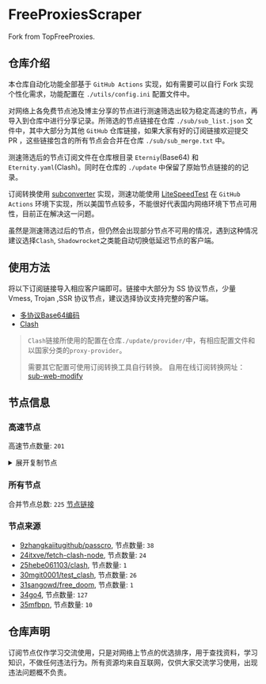 # FreeProxiesScraper

Fork from TopFreeProxies.

## 仓库介绍
本仓库自动化功能全部基于 `GitHub Actions` 实现，如有需要可以自行 Fork 实现个性化需求，功能配置在 `./utils/config.ini` 配置文件中。

对网络上各免费节点池及博主分享的节点进行测速筛选出较为稳定高速的节点，再导入到仓库中进行分享记录。所筛选的节点链接在仓库 `./sub/sub_list.json` 文件中，其中大部分为其他 `GitHub` 仓库链接，如果大家有好的订阅链接欢迎提交 PR ，这些链接包含的所有节点会合并在仓库 `./sub/sub_merge.txt` 中。

测速筛选后的节点订阅文件在仓库根目录 `Eterniy`(Base64) 和 `Eternity.yaml`(Clash)。同时在仓库的 `./update` 中保留了原始节点链接的的记录。

订阅转换使用 [subconverter](https://github.com/tindy2013/subconverter) 实现，测速功能使用 [LiteSpeedTest](https://github.com/xxf098/LiteSpeedTest) 在 `GitHub Actions` 环境下实现，所以美国节点较多，不能很好代表国内网络环境下节点可用性，目前正在解决这一问题。

虽然是测速筛选过后的节点，但仍然会出现部分节点不可用的情况，遇到这种情况建议选择`Clash`, `Shadowrocket`之类能自动切换低延迟节点的客户端。

## 使用方法
将以下订阅链接导入相应客户端即可。链接中大部分为 SS 协议节点，少量 Vmess, Trojan ,SSR 协议节点，建议选择协议支持完整的客户端。

- [多协议Base64编码](https://raw.githubusercontent.com/tony0392/mfbpn/master/Eternity)
- [Clash](https://raw.githubusercontent.com/tony0392/mfbpn/master/Eternity.yaml)

>`Clash`链接所使用的配置在仓库`./update/provider/`中，有相应配置文件和以国家分类的`proxy-provider`。
>
>需要其它配置可使用订阅转换工具自行转换。
>自用在线订阅转换网址：[sub-web-modify](https://sub.v1.mk/)

## 节点信息
### 高速节点
高速节点数量: `201`
<details>
  <summary>展开复制节点</summary>

    ss://Y2hhY2hhMjAtaWV0Zi1wb2x5MTMwNTpmNTEzNjc0Ni1kZTc5LTQ2ZDAtYjNiZS1kMTVkOTk5MmZhMDc@zx2.1010520.xyz:32481#CN_speednode_0001
    ss://Y2hhY2hhMjAtaWV0Zi1wb2x5MTMwNTpmNTEzNjc0Ni1kZTc5LTQ2ZDAtYjNiZS1kMTVkOTk5MmZhMDc@zx3.1010520.xyz:26415#CN_speednode_0002
    ss://Y2hhY2hhMjAtaWV0Zi1wb2x5MTMwNTpmNTEzNjc0Ni1kZTc5LTQ2ZDAtYjNiZS1kMTVkOTk5MmZhMDc@zx2.1010520.xyz:26415#CN_speednode_0003
    ss://Y2hhY2hhMjAtaWV0Zi1wb2x5MTMwNTpmNTEzNjc0Ni1kZTc5LTQ2ZDAtYjNiZS1kMTVkOTk5MmZhMDc@zx1.1010520.xyz:32481#CN_speednode_0004
    ss://YWVzLTI1Ni1jZmI6cXdlclJFV1FAQA@p228.panda004.net:21215#KR_speednode_0009
    ss://YWVzLTI1Ni1jZmI6cXdlclJFV1FAQA@p230.panda004.net:41748#KR_speednode_0010
    ss://YWVzLTI1Ni1jZmI6cXdlclJFV1FAQA@p227.panda004.net:33551#KR_speednode_0011
    ss://YWVzLTI1Ni1jZmI6cXdlclJFV1FAQA@221.150.109.21:41105#KR_speednode_0012
    ss://YWVzLTI1Ni1jZmI6cXdlclJFV1FAQA@125.141.26.12:33551#KR_speednode_0013
    ss://YWVzLTI1Ni1jZmI6cXdlclJFV1FAQA@210.217.18.69:59974#KR_speednode_0014
    ss://YWVzLTI1Ni1jZmI6cXdlclJFV1FAQA@p239.panda004.net:3231#KR_speednode_0015
    ss://YWVzLTI1Ni1jZmI6cXdlclJFV1FAQA@125.141.31.103:51219#KR_speednode_0016
    ss://YWVzLTI1Ni1jZmI6cXdlclJFV1FAQA@125.141.26.14:40244#KR_speednode_0017
    ss://YWVzLTI1Ni1jZmI6cXdlclJFV1FAQA@p229.panda004.net:40244#KR_speednode_0018
    ss://YWVzLTI1Ni1jZmI6cXdlclJFV1FAQA@125.141.31.72:57884#KR_speednode_0019
    ss://YWVzLTI1Ni1jZmI6cXdlclJFV1FAQA@210.217.18.70:3231#KR_speednode_0021
    ss://YWVzLTI1Ni1jZmI6cXdlclJFV1FAQA@203.234.238.140:19533#KR_speednode_0022
    ss://YWVzLTI1Ni1jZmI6cXdlclJFV1FAQA@p238.panda004.net:41105#KR_speednode_0023
    ss://YWVzLTI1Ni1jZmI6cXdlclJFV1FAQA@221.150.109.90:41748#KR_speednode_0024
    ss://YWVzLTI1Ni1jZmI6cXdlclJFV1FAQA@168.126.234.233:40915#KR_speednode_0025
    ss://YWVzLTI1Ni1jZmI6cXdlclJFV1FAQA@p241.panda004.net:59974#KR_speednode_0026
    ss://YWVzLTI1Ni1jZmI6cXdlclJFV1FAQA@p234.panda004.net:43249#KR_speednode_0027
    ss://YWVzLTI1Ni1jZmI6cXdlclJFV1FAQA@168.126.234.232:25415#KR_speednode_0028
    ss://YWVzLTI1Ni1jZmI6cXdlclJFV1FAQA@222.112.15.140:43249#KR_speednode_0029
    ss://YWVzLTI1Ni1jZmI6cXdlclJFV1FAQA@168.126.234.230:25730#KR_speednode_0030
    ss://YWVzLTI1Ni1jZmI6YW1hem9uc2tyMDU@52.79.248.193:443#KR_speednode_0031
    ss://Y2hhY2hhMjAtaWV0Zi1wb2x5MTMwNTozTjJKb1poRG9kTVg1d1BmcjB4YlQ1@45.8.98.163:52839#KZ_speednode_0032
    ss://YWVzLTI1Ni1jZmI6ZjYzZ2c4RXJ1RG5Vcm16NA@217.30.10.18:9010#PL_speednode_0036
    ss://YWVzLTI1Ni1jZmI6WFB0ekE5c0N1ZzNTUFI0Yw@217.30.10.18:9025#PL_speednode_0037
    ss://YWVzLTI1Ni1jZmI6QmVqclF2dHU5c3FVZU51Wg@217.30.10.18:9024#PL_speednode_0038
    ss://YWVzLTI1Ni1jZmI6R0E5S3plRWd2ZnhOcmdtTQ@217.30.10.18:9019#PL_speednode_0039
    ss://YWVzLTI1Ni1jZmI6ZjhucEtnTnpka3NzMnl0bg@217.30.10.18:9088#PL_speednode_0040
    ss://YWVzLTI1Ni1jZmI6VFBxWDhlZGdiQVVSY0FNYg@217.30.10.18:9079#PL_speednode_0041
    ss://YWVzLTI1Ni1jZmI6YzNOdEhKNXVqVjJ0R0Rmag@217.30.10.18:9084#PL_speednode_0042
    ss://YWVzLTI1Ni1jZmI6RVhOM1MzZVFwakU3RUp1OA@217.30.10.18:9027#PL_speednode_0043
    ss://YWVzLTI1Ni1jZmI6Y3A4cFJTVUF5TGhUZlZXSA@217.30.10.18:9064#PL_speednode_0044
    ss://YWVzLTI1Ni1jZmI6cXdlclJFV1FAQA@185.189.160.98:64759#TW_speednode_0046
    ss://Y2hhY2hhMjAtaWV0Zi1wb2x5MTMwNTpmOGY3YUN6Y1BLYnNGOHAz@64.74.163.130:990#_CA_%E5%8A%A0%E6%8B%BF%E5%A4%A7-%3E%F0%9F%87%BA%F0%9F%87%B8_US_%E7%BE%8E%E5%9B%BDss%2F%2FYWVzLTEyOC1nY206c2hhZG93c29ja3M%40212.102.53.193443%23GB_speednode_0007
    vmess://eyJ2IjoiMiIsInBzIjoiX0NOX+S4reWbvS0+8J+Ht/Cfh7pfUlVf5L+E572X5pavIiwiYWRkIjoiY20xLmF3c2xjbi5pbmZvIiwicG9ydCI6IjI1MjMwIiwidHlwZSI6Im5vbmUiLCJpZCI6IjI0M2VhYjUyLTlhYzEtNDA1Yy04ODdjLWViMTEyYzA5ODViOCIsImFpZCI6IjAiLCJuZXQiOiJ3cyIsInBhdGgiOiIvIiwiaG9zdCI6ImNtMS5hd3NsY24uaW5mbyIsInRscyI6IiJ9
    vmess://eyJ2IjoiMiIsInBzIjoiX0NOX+S4reWbvS0+8J+HuPCfh6xfU0df5paw5Yqg5Z2hIiwiYWRkIjoiMTgzLjIzNi41MS4yMyIsInBvcnQiOiI0MDQzNCIsInR5cGUiOiJub25lIiwiaWQiOiI0MTgwNDhhZi1hMjkzLTRiOTktOWIwYy05OGNhMzU4MGRkMjQiLCJhaWQiOiI2NCIsIm5ldCI6InRjcCIsInBhdGgiOiIvIiwiaG9zdCI6ImNtMS5hd3NsY24uaW5mbyIsInRscyI6IiJ9
    ss://cmM0LW1kNToxNGZGUHJiZXpFM0hEWnpzTU9yNg@193.108.119.230:8080#_DE_%E5%BE%B7%E5%9B%BD
    ss://Y2hhY2hhMjAtaWV0Zi1wb2x5MTMwNTo0YTJyZml4b3BoZGpmZmE4S1ZBNEFh@45.87.175.157:8080#_DE_%E5%BE%B7%E5%9B%BD-%3E%F0%9F%87%A8%F0%9F%87%B3_CN_%E4%B8%AD%E5%9B%BD
    trojan://telegram-id-privatevpns@35.181.123.5:22222?allowInsecure=1&sni=trojan.burgerip.co.uk#_FR_%E6%B3%95%E5%9B%BD-%3E%F0%9F%87%A9%F0%9F%87%AA_DE_%E5%BE%B7%E5%9B%BD
    ss://Y2hhY2hhMjAtaWV0Zi1wb2x5MTMwNTpTSzhERzRJSkZuRHd1aHkzNWhPV1Vq@51.13.35.115:20760#_GB_%E8%8B%B1%E5%9B%BD
    trojan://telegram-id-privatevpns@34.240.167.158:22222?allowInsecure=1&sni=trojan.burgerip.co.uk#_IE_%E7%88%B1%E5%B0%94%E5%85%B0
    ss://YWVzLTI1Ni1jZmI6ck5CZk51dUFORkNBazdLQg@217.30.10.18:9056#_RU_%E4%BF%84%E7%BD%97%E6%96%AF
    ss://YWVzLTI1Ni1jZmI6ZjhucEtnTnpka3NzMnl0bg@217.30.10.18:9088#_RU_%E4%BF%84%E7%BD%97%E6%96%AF_1
    ss://YWVzLTI1Ni1jZmI6VTZxbllSaGZ5RG1uOHNnbg@217.30.10.18:9041#_RU_%E4%BF%84%E7%BD%97%E6%96%AF_2
    ss://YWVzLTI1Ni1jZmI6R0E5S3plRWd2ZnhOcmdtTQ@217.30.10.18:9019#_RU_%E4%BF%84%E7%BD%97%E6%96%AF_3
    ss://YWVzLTI1Ni1jZmI6YW1hem9uc2tyMDU@52.221.190.255:443#_SG_%E6%96%B0%E5%8A%A0%E5%9D%A1-%3E%F0%9F%87%BA%F0%9F%87%B8_US_%E7%BE%8E%E5%9B%BD
    ss://YWVzLTI1Ni1jZmI6YW1hem9uc2tyMDU@52.221.190.255:443#_SG_%E6%96%B0%E5%8A%A0%E5%9D%A1-%3E%F0%9F%87%BA%F0%9F%87%B8_US_%E7%BE%8E%E5%9B%BD%202
    trojan://Julius@193.106.248.196:443?allowInsecure=1&sni=miami.juliusnet.com#_UA_%E4%B9%8C%E5%85%8B%E5%85%B0-%3E%F0%9F%87%BA%F0%9F%87%B8_US_%E7%BE%8E%E5%9B%BD
    vmess://eyJ2IjoiMiIsInBzIjoiX1VTX+e+juWbvS0+8J+HqPCfh7NfQ05f5Lit5Zu9XzEiLCJhZGQiOiIxNDIuMC4xMzQuMjQzIiwicG9ydCI6IjQ1MDE3IiwidHlwZSI6Im5vbmUiLCJpZCI6IjQxODA0OGFmLWEyOTMtNGI5OS05YjBjLTk4Y2EzNTgwZGQyNCIsImFpZCI6IjY0IiwibmV0IjoidGNwIiwicGF0aCI6Ii8iLCJob3N0IjoibWlhbWkuanVsaXVzbmV0LmNvbSIsInRscyI6IiJ9
    trojan://telegram-id-privatevpns@63.176.126.186:22222?allowInsecure=1&sni=trojan.burgerip.co.uk#_US_%E7%BE%8E%E5%9B%BD-%3E%F0%9F%87%A9%F0%9F%87%AA_DE_%E5%BE%B7%E5%9B%BD
    vmess://eyJ2IjoiMiIsInBzIjoiX1VTX+e+juWbvS0+8J+HqfCfh6pfREVf5b635Zu9XzEiLCJhZGQiOiIxNTYuMjI5LjE2Mi4yMDYiLCJwb3J0IjoiODAxMyIsInR5cGUiOiJub25lIiwiaWQiOiIxYTQ3NGIyOC0wODg1LTQ0YzktOGVlZS02MWU0ZTVjZWQ1ZGIiLCJhaWQiOiIwIiwibmV0Ijoid3MiLCJwYXRoIjoiL3dhZGExMjIyMiIsImhvc3QiOiIiLCJ0bHMiOiIifQ==
    trojan://Julius@104.219.41.229:443?allowInsecure=1&sni=miami.juliusnet.com#_US_%E7%BE%8E%E5%9B%BD-%3E%F0%9F%87%B7%F0%9F%87%BA_RU_%E4%BF%84%E7%BD%97%E6%96%AF
    ss://YWVzLTI1Ni1jZmI6YW1hem9uc2tyMDU@34.222.136.128:443#_US_%E7%BE%8E%E5%9B%BD_2
    ss://YWVzLTI1Ni1jZmI6YW1hem9uc2tyMDU@34.222.132.123:443#_US_%E7%BE%8E%E5%9B%BD_3
    ss://YWVzLTI1Ni1jZmI6YW1hem9uc2tyMDU@54.245.207.144:443#_US_%E7%BE%8E%E5%9B%BD_4
    ss://YWVzLTI1Ni1jZmI6YW1hem9uc2tyMDU@54.69.180.74:443#_US_%E7%BE%8E%E5%9B%BD_6
    ss://YWVzLTI1Ni1jZmI6cXdlclJFV1FAQA@185.189.160.98:64759#%E4%B8%AD%E5%9B%BD%20-%20%E5%8F%B0%E6%B9%BE%20-%20Data%20Center%20Network%20Limited%20-%202
    vmess://eyJ2IjoiMiIsInBzIjoi5Lit5Zu9IC0g5bm/5bee5biCIC0gQ2xvdWRSYWRpdW0gTC5MLkMgLSA1IiwiYWRkIjoiMTIwLjIzMi4xNTMuNjMiLCJwb3J0IjoiNDA1NjUiLCJ0eXBlIjoibm9uZSIsImlkIjoiNDE4MDQ4YWYtYTI5My00Yjk5LTliMGMtOThjYTM1ODBkZDI0IiwiYWlkIjoiNjQiLCJuZXQiOiJ0Y3AiLCJwYXRoIjoiLyIsImhvc3QiOiJtaWFtaS5qdWxpdXNuZXQuY29tIiwidGxzIjoiIn0=
    ss://Y2hhY2hhMjAtaWV0Zi1wb2x5MTMwNTo0NmYxMmJkNi05N2MwLTRiNzQtYTRjNi1kZTM5YWM3NmZlYTI@hk4.wanwanyun.icu:44023#%E4%B8%AD%E5%9B%BD%20-%20%E9%A6%99%E6%B8%AF%20-%20Akile%20LTD%20-%203
    ss://Y2hhY2hhMjAtaWV0Zjphc2QxMjM0NTY@202.162.109.169:8388#%E4%B8%AD%E5%9B%BD%20-%20%E9%A6%99%E6%B8%AF%20-%20CTG%20Server%20Limited%20-%201
    ss://Y2hhY2hhMjAtaWV0Zi1wb2x5MTMwNTo1OTYxYjMxNy1jN2ZkLTRlYTYtODM5NC04MTJiNzgzNjQyNDk@vip.baima360.com:23499#%E4%BF%84%E7%BD%97%E6%96%AF%5B01%5D%E4%B8%AD%E8%BD%AC
    ss://Y2hhY2hhMjAtaWV0Zi1wb2x5MTMwNTo1OTYxYjMxNy1jN2ZkLTRlYTYtODM5NC04MTJiNzgzNjQyNDk@vip.baima360.com:29292#%E5%8A%A0%E6%8B%BF%E5%A4%A7%5B01%5D%E4%B8%AD%E8%BD%AC
    trojan://5961b317-c7fd-4ea6-8394-812b78364249@pop.6801ae4e-545d-471e-8de5-413dc61b505b.heima360.cc:443?allowInsecure=1&sni=pop.6801ae4e-545d-471e-8de5-413dc61b505b.heima360.cc#%E5%8D%B0%E5%BA%A6%5B01%5D
    ss://Y2hhY2hhMjAtaWV0Zi1wb2x5MTMwNTo1OTYxYjMxNy1jN2ZkLTRlYTYtODM5NC04MTJiNzgzNjQyNDk@vip.baima360.com:41004#%E5%8F%B0%E6%B9%BE%5B01%5D%E4%B8%AD%E8%BD%AC
    trojan://3723507166611775488@social-bream.boa152.lol:443?allowInsecure=1&sni=social-bream.boa152.lol#%E5%A1%9E%E6%B5%A6%E8%B7%AF%E6%96%AF%20-%20%E5%B0%BC%E7%A7%91%E8%A5%BF%E4%BA%9A%20-%20Hostman%20LTD%20-%201
    trojan://3723507166611775488@wise-cowbird.boa152.lol:443?allowInsecure=1&sni=wise-cowbird.boa152.lol#%E5%A1%9E%E6%B5%A6%E8%B7%AF%E6%96%AF%20-%20%E5%B0%BC%E7%A7%91%E8%A5%BF%E4%BA%9A%20-%20Hostman%20LTD%20-%202
    trojan://3723507166611775488@pleased-airedale.boa152.lol:443?allowInsecure=1&sni=pleased-airedale.boa152.lol#%E5%A1%9E%E6%B5%A6%E8%B7%AF%E6%96%AF%20-%20%E5%B0%BC%E7%A7%91%E8%A5%BF%E4%BA%9A%20-%20Hostman%20LTD%20-%203
    trojan://3723507166611775488@fitting-ox.boa152.lol:443?allowInsecure=1&sni=fitting-ox.boa152.lol#%E5%A1%9E%E6%B5%A6%E8%B7%AF%E6%96%AF%20-%20%E5%B0%BC%E7%A7%91%E8%A5%BF%E4%BA%9A%20-%20Hostman%20LTD%20-%204
    trojan://3723507166611775488@correct-redbird.boa152.lol:443?allowInsecure=1&sni=correct-redbird.boa152.lol#%E5%A1%9E%E6%B5%A6%E8%B7%AF%E6%96%AF%20-%20%E5%B0%BC%E7%A7%91%E8%A5%BF%E4%BA%9A%20-%20Hostman%20LTD%20-%205
    trojan://3723507166611775488@national-gar.boa152.lol:443?allowInsecure=1&sni=national-gar.boa152.lol#%E5%A1%9E%E6%B5%A6%E8%B7%AF%E6%96%AF%20-%20%E5%B0%BC%E7%A7%91%E8%A5%BF%E4%BA%9A%20-%20Hostman%20LTD%20-%206
    trojan://3723507166611775488@sensible-ocelot.boa152.lol:443?allowInsecure=1&sni=sensible-ocelot.boa152.lol#%E5%A1%9E%E6%B5%A6%E8%B7%AF%E6%96%AF%20-%20%E5%B0%BC%E7%A7%91%E8%A5%BF%E4%BA%9A%20-%20Hostman%20LTD%20-%207
    ss://Y2hhY2hhMjAtaWV0Zi1wb2x5MTMwNTo1OTYxYjMxNy1jN2ZkLTRlYTYtODM5NC04MTJiNzgzNjQyNDk@vip.baima360.com:30752#%E5%B7%B4%E8%A5%BF%5B01%5D%E4%B8%AD%E8%BD%AC
    vmess://eyJ2IjoiMiIsInBzIjoi5b635Zu9IC0gRmFsa2Vuc3RlaW4gLSBIZXR6bmVyIE9ubGluZSBHbWJIIC0gMTAiLCJhZGQiOiIxNTEuMTAxLjMuOCIsInBvcnQiOiI4MCIsInR5cGUiOiJub25lIiwiaWQiOiIwMzIzMWU2ZS0yMjUxLTQ5OGItOGUwYS02YWI5MjIyMzA5ZWYiLCJhaWQiOiIwIiwibmV0Ijoid3MiLCJwYXRoIjoiLz9lZD04MC8jaWQtdGVsZWdyYW06LS0tPkB2cG5fd2hhbDwtLS0iLCJob3N0IjoiIiwidGxzIjoiIn0=
    ss://Y2hhY2hhMjAtaWV0Zi1wb2x5MTMwNTpvZk8zN2pVT01PM0gzNndOVnVtMXp3@138.199.145.158:1090#%E5%BE%B7%E5%9B%BD%20-%20Falkenstein%20-%20Hetzner%20Online%20GmbH%20-%2014
    vmess://eyJ2IjoiMiIsInBzIjoi5b635Zu9IC0gRmFsa2Vuc3RlaW4gLSBIZXR6bmVyIE9ubGluZSBHbWJIIC0gMTUiLCJhZGQiOiIxNTEuMTAxLjE5Mi4xNTUiLCJwb3J0IjoiODAiLCJ0eXBlIjoibm9uZSIsImlkIjoiNTcxMzg5N2MtNDZiNi00NDExLWFkNjAtNmNkZmVjNGVhYjA4IiwiYWlkIjoiMCIsIm5ldCI6IndzIiwicGF0aCI6Ii8/ZWQ9ODAvI2lkLXRlbGVncmFtOi0tLT5AdnBuX3doYWw8LS0tIiwiaG9zdCI6IiIsInRscyI6IiJ9
    vmess://eyJ2IjoiMiIsInBzIjoi5b635Zu9IC0gRmFsa2Vuc3RlaW4gLSBIZXR6bmVyIE9ubGluZSBHbWJIIC0gMTYiLCJhZGQiOiIxNTEuMTAxLjE5NC4xNjUiLCJwb3J0IjoiODAiLCJ0eXBlIjoibm9uZSIsImlkIjoiNTcxMzg5N2MtNDZiNi00NDExLWFkNjAtNmNkZmVjNGVhYjA4IiwiYWlkIjoiMCIsIm5ldCI6IndzIiwicGF0aCI6Ii8/ZWQ9ODAvI2lkLXRlbGVncmFtOi0tLT5AdnBuX3doYWw8LS0tIiwiaG9zdCI6IiIsInRscyI6IiJ9
    vmess://eyJ2IjoiMiIsInBzIjoi5b635Zu9IC0gRmFsa2Vuc3RlaW4gLSBIZXR6bmVyIE9ubGluZSBHbWJIIC0gMTciLCJhZGQiOiIxNTEuMTAxLjEyOC4xNTUiLCJwb3J0IjoiODAiLCJ0eXBlIjoibm9uZSIsImlkIjoiNTcxMzg5N2MtNDZiNi00NDExLWFkNjAtNmNkZmVjNGVhYjA4IiwiYWlkIjoiMCIsIm5ldCI6IndzIiwicGF0aCI6Ii8/ZWQ9ODAvI2lkLXRlbGVncmFtOi0tLT5AdnBuX3doYWw8LS0tIiwiaG9zdCI6IiIsInRscyI6IiJ9
    ss://Y2hhY2hhMjAtaWV0Zi1wb2x5MTMwNTpMdXh5TmV0Qm90@23.88.37.31:443#%E5%BE%B7%E5%9B%BD%20-%20Falkenstein%20-%20Hetzner%20Online%20GmbH%20-%202
    vmess://eyJ2IjoiMiIsInBzIjoi5b635Zu9IC0gRmFsa2Vuc3RlaW4gLSBIZXR6bmVyIE9ubGluZSBHbWJIIC0gOSIsImFkZCI6IjE1MS4xMDEuMTI4LjE1NSIsInBvcnQiOiI4MCIsInR5cGUiOiJub25lIiwiaWQiOiIwMzIzMWU2ZS0yMjUxLTQ5OGItOGUwYS02YWI5MjIyMzA5ZWYiLCJhaWQiOiIwIiwibmV0Ijoid3MiLCJwYXRoIjoiLz9lZD04MC8jaWQtdGVsZWdyYW06LS0tPkB2cG5fd2hhbDwtLS0iLCJob3N0IjoiYmFua25hYmktbWFoZGkzMTMuSVIuIiwidGxzIjoiIn0=
    trojan://3723507166611775488@golden-krill.treefrog761.one:443?allowInsecure=1&sni=golden-krill.treefrog761.one#%E5%BE%B7%E5%9B%BD%20-%20Frankfurt%20am%20Main%20-%20Amazon%20Technologies%20Inc.%20-%204
    trojan://3723507166611775488@profound-anemone.boa152.lol:443?allowInsecure=1&sni=profound-anemone.boa152.lol#%E5%BE%B7%E5%9B%BD%20-%20Frankfurt%20am%20Main%20-%20Amazon.com%20-%2011
    vmess://eyJ2IjoiMiIsInBzIjoi5b635Zu9IC0g5rOV5YWw5YWL56aPIC0gQWthbWFpIFRlY2hub2xvZ2llcywgSW5jLiAtIDEzIiwiYWRkIjoiMTYyLjE1OS4xNTMuMiIsInBvcnQiOiI0NDMiLCJ0eXBlIjoibm9uZSIsImlkIjoiOTNlYTQ4NmEtYmFkYS00MmE0LWFjMzgtZDA4OGIzMjBmYTFlIiwiYWlkIjoiMCIsIm5ldCI6IndzIiwicGF0aCI6Ii9saW5rd3MiLCJob3N0IjoiIiwidGxzIjoidGxzIn0=
    vmess://eyJ2IjoiMiIsInBzIjoi5b635Zu9IC0g5rOV5YWw5YWL56aPIC0gQWthbWFpIFRlY2hub2xvZ2llcywgSW5jLiAtIDE4IiwiYWRkIjoiaG1zMDQueG1pdmlkZW8uY2ZkIiwicG9ydCI6IjQ0MyIsInR5cGUiOiJub25lIiwiaWQiOiI5M2VhNDg2YS1iYWRhLTQyYTQtYWMzOC1kMDg4YjMyMGZhMWUiLCJhaWQiOiIwIiwibmV0Ijoid3MiLCJwYXRoIjoiL2xpbmt3cyIsImhvc3QiOiJobXMwNC54bWl2aWRlby5jZmQiLCJ0bHMiOiJ0bHMifQ==
    vmess://eyJ2IjoiMiIsInBzIjoi5b635Zu9IC0g5rOV5YWw5YWL56aPIC0gQWthbWFpIFRlY2hub2xvZ2llcywgSW5jLiAtIDE5IiwiYWRkIjoiMTA0LjE5LjMyLjAiLCJwb3J0IjoiNDQzIiwidHlwZSI6Im5vbmUiLCJpZCI6IjkzZWE0ODZhLWJhZGEtNDJhNC1hYzM4LWQwODhiMzIwZmExZSIsImFpZCI6IjAiLCJuZXQiOiJ3cyIsInBhdGgiOiIvbGlua3dzIiwiaG9zdCI6IiIsInRscyI6InRscyJ9
    vmess://eyJ2IjoiMiIsInBzIjoi5b635Zu9IC0g5rOV5YWw5YWL56aPIC0gQWthbWFpIFRlY2hub2xvZ2llcywgSW5jLiAtIDIwIiwiYWRkIjoiMTA0LjIxLjQ0LjEwNiIsInBvcnQiOiI0NDMiLCJ0eXBlIjoibm9uZSIsImlkIjoiOTNlYTQ4NmEtYmFkYS00MmE0LWFjMzgtZDA4OGIzMjBmYTFlIiwiYWlkIjoiMCIsIm5ldCI6IndzIiwicGF0aCI6Ii9saW5rd3MiLCJob3N0IjoiIiwidGxzIjoidGxzIn0=
    vmess://eyJ2IjoiMiIsInBzIjoi5b635Zu9IC0g5rOV5YWw5YWL56aPIC0gQWthbWFpIFRlY2hub2xvZ2llcywgSW5jLiAtIDIxIiwiYWRkIjoiMTA0LjE3LjIxMy41NyIsInBvcnQiOiI0NDMiLCJ0eXBlIjoibm9uZSIsImlkIjoiOTNlYTQ4NmEtYmFkYS00MmE0LWFjMzgtZDA4OGIzMjBmYTFlIiwiYWlkIjoiMCIsIm5ldCI6IndzIiwicGF0aCI6Ii9saW5rd3MiLCJob3N0IjoiIiwidGxzIjoidGxzIn0=
    ss://cmM0LW1kNToxNGZGUHJiZXpFM0hEWnpzTU9yNg@169.150.210.233:8080#%E5%BE%B7%E5%9B%BD%20-%20%E6%B3%95%E5%85%B0%E5%85%8B%E7%A6%8F%20-%20Datacamp%20Limited%20-%2012
    trojan://3723507166611775488@pleased-slug.boa152.lol:443?allowInsecure=1&sni=pleased-slug.boa152.lol#%E5%BE%B7%E5%9B%BD%20-%20%E6%B3%95%E5%85%B0%E5%85%8B%E7%A6%8F%20-%20G-Core%20Labs%20S.A.%20-%203
    trojan://3723507166611775488@oriented-terrier.boa152.lol:443?allowInsecure=1&sni=oriented-terrier.boa152.lol#%E5%BE%B7%E5%9B%BD%20-%20%E6%B3%95%E5%85%B0%E5%85%8B%E7%A6%8F%20-%20G-Core%20Labs%20S.A.%20-%205
    trojan://3723507166611775488@ample-cockatoo.boa152.lol:443?allowInsecure=1&sni=ample-cockatoo.boa152.lol#%E5%BE%B7%E5%9B%BD%20-%20%E6%B3%95%E5%85%B0%E5%85%8B%E7%A6%8F%20-%20G-Core%20Labs%20S.A.%20-%206
    trojan://3723507166611775488@proper-titmouse.boa152.lol:443?allowInsecure=1&sni=proper-titmouse.boa152.lol#%E5%BE%B7%E5%9B%BD%20-%20%E6%B3%95%E5%85%B0%E5%85%8B%E7%A6%8F%20-%20G-Core%20Labs%20S.A.%20-%207
    trojan://3723507166611775488@profound-elk.boa152.lol:443?allowInsecure=1&sni=profound-elk.boa152.lol#%E5%BE%B7%E5%9B%BD%20-%20%E6%B3%95%E5%85%B0%E5%85%8B%E7%A6%8F%20-%20G-Core%20Labs%20S.A.%20-%208
    vmess://eyJ2IjoiMiIsInBzIjoi5b635Zu9IC0g5rOV5YWw5YWL56aPIC0gT1ZIIFNBUyAtIDEiLCJhZGQiOiI1Ny4xMjkuMjQuMTQyIiwicG9ydCI6IjQ0MyIsInR5cGUiOiJub25lIiwiaWQiOiIwM2ZjYzYxOC1iOTNkLTY3OTYtNmFlZC04YTM4Yzk3NWQ1ODEiLCJhaWQiOiIwIiwibmV0Ijoid3MiLCJwYXRoIjoiL2xpbmt2d3MiLCJob3N0IjoiIiwidGxzIjoidGxzIn0=
    ss://Y2hhY2hhMjAtaWV0Zi1wb2x5MTMwNTo1OTYxYjMxNy1jN2ZkLTRlYTYtODM5NC04MTJiNzgzNjQyNDk@vip.baima360.com:55997#%E5%BE%B7%E5%9B%BD%5B01%5D%E4%B8%AD%E8%BD%AC
    trojan://3723507166611775488@rich-sturgeon.treefrog761.one:443?allowInsecure=1&sni=rich-sturgeon.treefrog761.one#%E6%84%8F%E5%A4%A7%E5%88%A9%20-%20Ponte%20San%20Pietro%20-%20Aruba%20S.p.A.%20-%201
    ss://YWVzLTI1Ni1jZmI6YW1hem9uc2tyMDU@54.179.186.199:443#%E6%96%B0%E5%8A%A0%E5%9D%A1%20-%20%E6%96%B0%E5%8A%A0%E5%9D%A1%20-%20Amazon.com%2C%20Inc.%20-%202
    ss://cmM0LW1kNToxNGZGUHJiZXpFM0hEWnpzTU9yNg@68.183.227.45:8080#%E6%96%B0%E5%8A%A0%E5%9D%A1%20-%20%E6%96%B0%E5%8A%A0%E5%9D%A1%20-%20DigitalOcean%2C%20LLC%20-%201
    trojan://3723507166611775488@major-reindeer.boa152.lol:443?allowInsecure=1&sni=major-reindeer.boa152.lol#%E6%96%B0%E5%8A%A0%E5%9D%A1%20-%20%E6%96%B0%E5%8A%A0%E5%9D%A1%20-%20UpCloud%20Ltd%20-%203
    trojan://5961b317-c7fd-4ea6-8394-812b78364249@pop.09d21837-9b89-4490-92bf-eabf449e3321.heima360.cc:443?allowInsecure=1&sni=pop.09d21837-9b89-4490-92bf-eabf449e3321.heima360.cc#%E6%96%B0%E5%8A%A0%E5%9D%A1%5B02%5D
    ss://YWVzLTI1Ni1jZmI6YW1hem9uc2tyMDU@52.68.44.53:443#%E6%97%A5%E6%9C%AC%20-%20%E4%B8%9C%E4%BA%AC%20-%20Amazon%20Technologies%20Inc.%20-%201
    ss://YWVzLTI1Ni1jZmI6YW1hem9uc2tyMDU@18.181.152.92:443#%E6%97%A5%E6%9C%AC%20-%20%E4%B8%9C%E4%BA%AC%20-%20Amazon%20Technologies%20Inc.%20-%205
    ss://YWVzLTI1Ni1jZmI6YW1hem9uc2tyMDU@3.112.236.3:443#%E6%97%A5%E6%9C%AC%20-%20%E4%B8%9C%E4%BA%AC%20-%20Amazon%20Technologies%20Inc.%20-%206
    trojan://3723507166611775488@smiling-marmoset.boa152.lol:443?allowInsecure=1&sni=smiling-marmoset.boa152.lol#%E6%97%A5%E6%9C%AC%20-%20%E4%B8%9C%E4%BA%AC%20-%20G-Core%20Labs%20S.A.%20-%202
    trojan://3723507166611775488@unbiased-manatee.boa152.lol:443?allowInsecure=1&sni=unbiased-manatee.boa152.lol#%E6%97%A5%E6%9C%AC%20-%20%E4%B8%9C%E4%BA%AC%20-%20G-Core%20Labs%20S.A.%20-%203
    trojan://3723507166611775488@relative-monkey.boa152.lol:443?allowInsecure=1&sni=relative-monkey.boa152.lol#%E6%97%A5%E6%9C%AC%20-%20%E4%B8%9C%E4%BA%AC%20-%20G-Core%20Labs%20S.A.%20-%204
    ss://Y2hhY2hhMjAtaWV0Zi1wb2x5MTMwNTo1OTYxYjMxNy1jN2ZkLTRlYTYtODM5NC04MTJiNzgzNjQyNDk@vip.baima360.com:15888#%E6%97%A5%E6%9C%AC%5B01%5D
    vmess://eyJ2IjoiMiIsInBzIjoi5rOV5Zu9IC0g5be06buOIC0gRmVlbGIgU2FybCAtIDEiLCJhZGQiOiJobXMxOS5iZXN0LXRpemkudG9wIiwicG9ydCI6IjQ0MyIsInR5cGUiOiJub25lIiwiaWQiOiI2MmFhNWY4MC0wMzI4LTQwMDQtYTM3NS03ZjVhNTlkZjQwMjIiLCJhaWQiOiIwIiwibmV0Ijoid3MiLCJwYXRoIjoiL2xpbmt3cyIsImhvc3QiOiJobXMxOS5iZXN0LXRpemkudG9wIiwidGxzIjoidGxzIn0=
    trojan://5961b317-c7fd-4ea6-8394-812b78364249@pop.b1c7d2ec-e636-4521-a9f7-abb10044e3a5.heima360.cc:443?allowInsecure=1&sni=pop.b1c7d2ec-e636-4521-a9f7-abb10044e3a5.heima360.cc#%E6%B3%95%E5%9B%BD%5B01%5D
    ss://YWVzLTI1Ni1jZmI6YzNOdEhKNXVqVjJ0R0Rmag@217.30.10.18:9084#%E6%B3%A2%E5%85%B0%20-%20%E5%8D%8E%E6%B2%99%20-%20Melbikomas%20UAB%20-%201
    ss://YWVzLTI1Ni1jZmI6d2ZMQzJ5N3J6WnlDbXV5dA@217.30.10.18:9093#%E6%B3%A2%E5%85%B0%20-%20%E5%8D%8E%E6%B2%99%20-%20Melbikomas%20UAB%20-%202
    ss://YWVzLTI1Ni1jZmI6VFBxWDhlZGdiQVVSY0FNYg@217.30.10.18:9079#%E6%B3%A2%E5%85%B0%20-%20%E5%8D%8E%E6%B2%99%20-%20Melbikomas%20UAB%20-%205
    ss://YWVzLTI1Ni1jZmI6ZkcyYXJ0VW1IZk5UMmNYNw@217.30.10.18:9018#%E6%B3%A2%E5%85%B0%20-%20%E5%8D%8E%E6%B2%99%20-%20Melbikomas%20UAB%20-%206
    trojan://3723507166611775488@perfect-beagle.boa152.lol:443?allowInsecure=1&sni=perfect-beagle.boa152.lol#%E6%B3%A2%E5%85%B0%20-%20%E6%A0%BC%E4%BD%86%E6%96%AF%E5%85%8B%20-%20Artnet%20Sp.%20z%20o.o.%20-%203
    trojan://3723507166611775488@holy-seahorse.boa152.lol:443?allowInsecure=1&sni=holy-seahorse.boa152.lol#%E6%B3%A2%E5%85%B0%20-%20%E6%A0%BC%E4%BD%86%E6%96%AF%E5%85%8B%20-%20Artnet%20Sp.%20z%20o.o.%20-%204
    trojan://5961b317-c7fd-4ea6-8394-812b78364249@pop.60b974d4-36bc-4a18-aa81-9afdce389bb7.heima360.cc:443?allowInsecure=1&sni=pop.60b974d4-36bc-4a18-aa81-9afdce389bb7.heima360.cc#%E6%B3%B0%E5%9B%BD%5B01%5D
    trojan://3723507166611775488@pumped-stingray.boa152.lol:443?allowInsecure=1&sni=pumped-stingray.boa152.lol#%E6%BE%B3%E5%A4%A7%E5%88%A9%E4%BA%9A%20-%20%E6%82%89%E5%B0%BC%20-%20UpCloud%20Ltd%20-%201
    trojan://5961b317-c7fd-4ea6-8394-812b78364249@pop.25cbab93-4c08-4a3c-8521-3f3d8c4b36ae.heima360.cc:443?allowInsecure=1&sni=pop.25cbab93-4c08-4a3c-8521-3f3d8c4b36ae.heima360.cc#%E6%BE%B3%E5%A4%A7%E5%88%A9%E4%BA%9A%5B01%5D
    trojan://telegram-id-privatevpns@54.228.153.22:22222?allowInsecure=1&sni=trojan.burgerip.co.uk#%E7%88%B1%E5%B0%94%E5%85%B0%20-%20%E9%83%BD%E6%9F%8F%E6%9E%97%20-%20Amazon.com%2C%20Inc.%20-%201
    trojan://telegram-id-privatevpns@52.210.222.85:22222?allowInsecure=1&sni=trojan.burgerip.co.uk#%E7%88%B1%E5%B0%94%E5%85%B0%20-%20%E9%83%BD%E6%9F%8F%E6%9E%97%20-%20Amazon.com%2C%20Inc.%20-%202
    trojan://telegram-id-directvpn@52.215.144.11:22222?allowInsecure=1&sni=trojan.burgerip.co.uk#%E7%88%B1%E5%B0%94%E5%85%B0%20-%20%E9%83%BD%E6%9F%8F%E6%9E%97%20-%20Amazon.com%2C%20Inc.%20-%203
    trojan://telegram-id-directvpn@51.20.241.229:22222?allowInsecure=1#%E7%91%9E%E5%85%B8%20-%20%E6%96%AF%E5%BE%B7%E5%93%A5%E5%B0%94%E6%91%A9%20-%20Amazon.com%2C%20Inc.%20-%201
    vmess://eyJ2IjoiMiIsInBzIjoi576O5Zu9IC0gQ2VkYXIgS25vbGxzIC0gQWthbWFpIFRlY2hub2xvZ2llcywgSW5jLiAtIDE0IiwiYWRkIjoiMTg4LjExNC45Ni42IiwicG9ydCI6IjQ0MyIsInR5cGUiOiJub25lIiwiaWQiOiI5NTBkYjZhYS00OTI2LTQ2MTYtODE2ZS1lYzAzMTJkY2I4N2IiLCJhaWQiOiIwIiwibmV0Ijoid3MiLCJwYXRoIjoiL2xpbmt3cyIsImhvc3QiOiIiLCJ0bHMiOiJ0bHMifQ==
    vmess://eyJ2IjoiMiIsInBzIjoi576O5Zu9IC0gQ2VkYXIgS25vbGxzIC0gQWthbWFpIFRlY2hub2xvZ2llcywgSW5jLiAtIDE1IiwiYWRkIjoiMTcyLjY3LjEzOC4xNDAiLCJwb3J0IjoiNDQzIiwidHlwZSI6Im5vbmUiLCJpZCI6Ijk1MGRiNmFhLTQ5MjYtNDYxNi04MTZlLWVjMDMxMmRjYjg3YiIsImFpZCI6IjAiLCJuZXQiOiJ3cyIsInBhdGgiOiIvbGlua3dzIiwiaG9zdCI6IiIsInRscyI6InRscyJ9
    vmess://eyJ2IjoiMiIsInBzIjoi576O5Zu9IC0gQ2VkYXIgS25vbGxzIC0gQWthbWFpIFRlY2hub2xvZ2llcywgSW5jLiAtIDE2IiwiYWRkIjoiMTA0LjIxLjE4LjIyNyIsInBvcnQiOiI0NDMiLCJ0eXBlIjoibm9uZSIsImlkIjoiOTUwZGI2YWEtNDkyNi00NjE2LTgxNmUtZWMwMzEyZGNiODdiIiwiYWlkIjoiMCIsIm5ldCI6IndzIiwicGF0aCI6Ii9saW5rd3MiLCJob3N0IjoiIiwidGxzIjoidGxzIn0=
    vmess://eyJ2IjoiMiIsInBzIjoi576O5Zu9IC0g5Zyj5YWL5ouJ5ouJIC0gSG9zdFBhcGEgLSA4IiwiYWRkIjoiMTQxLjEwMS4xMjIuMTA5IiwicG9ydCI6IjQ0MyIsInR5cGUiOiJub25lIiwiaWQiOiIwOWQ1ODA1Yy03YTIyLTQ3YzEtYjFjMy1mMDkwZGYwYTk4ZWQiLCJhaWQiOiIwIiwibmV0Ijoid3MiLCJwYXRoIjoiL2xmbGp2d3MiLCJob3N0IjoiIiwidGxzIjoidGxzIn0=
    vmess://eyJ2IjoiMiIsInBzIjoi576O5Zu9IC0g5rC054mb5Z+OIC0gSG9zdFBhcGEgLSAxMSIsImFkZCI6InZpc2EuY24iLCJwb3J0IjoiODAiLCJ0eXBlIjoibm9uZSIsImlkIjoiNjg4Zjk4YjAtZDRjNS00MTVhLWI1NjEtNDIwMjQ5MjJmNmFkIiwiYWlkIjoiMCIsIm5ldCI6IndzIiwicGF0aCI6Ii8iLCJob3N0IjoidmlzYS5jbiIsInRscyI6IiJ9
    ss://YWVzLTI1Ni1jZmI6YW1hem9uc2tyMDU@35.90.249.116:443#%E7%BE%8E%E5%9B%BD%20-%20%E6%B3%A2%E7%89%B9%E8%98%AD%20-%20Amazon.com%2C%20Inc.%20-%2013
    vmess://eyJ2IjoiMiIsInBzIjoi576O5Zu9IC0g5rSb5p2J55+2IC0gSVQ3IE5ldHdvcmtzIEluYyAtIDMiLCJhZGQiOiJlZGN3b3JrLmNvbSIsInBvcnQiOiI1MjY4OSIsInR5cGUiOiJub25lIiwiaWQiOiI3YTEzYTYyNi1kZjg5LTQ3MjgtYWY5NC0zNTUwMjNmZDM1YmEiLCJhaWQiOiIwIiwibmV0Ijoid3MiLCJwYXRoIjoiLzdhMTNhNjIiLCJob3N0IjoiZWRjd29yay5jb20iLCJ0bHMiOiJ0bHMifQ==
    trojan://3723507166611775488@relative-rhino.boa152.lol:443?allowInsecure=1&sni=relative-rhino.boa152.lol#%E7%BE%8E%E5%9B%BD%20-%20%E7%B4%90%E7%B4%84%20-%20B2%20Net%20Solutions%20Inc.%20-%206
    trojan://3723507166611775488@allowed-primate.boa152.lol:443?allowInsecure=1&sni=allowed-primate.boa152.lol#%E7%BE%8E%E5%9B%BD%20-%20%E7%B4%90%E7%B4%84%20-%20B2%20Net%20Solutions%20Inc.%20-%207
    ss://cmM0LW1kNToxNGZGUHJiZXpFM0hEWnpzTU9yNg@23.251.121.242:8080#%E7%BE%8E%E5%9B%BD%20-%20%E8%81%96%E8%8D%B7%E8%A5%BF%20-%20Zenlayer%20Inc%20-%2012
    ss://cmM0LW1kNToxNGZGUHJiZXpFM0hEWnpzTU9yNg@107.155.57.11:8080#%E7%BE%8E%E5%9B%BD%20-%20%E8%81%96%E8%8D%B7%E8%A5%BF%20-%20Zenlayer%20Inc%20-%209
    trojan://ypDt8RkT7J@89.187.181.172:43118?allowInsecure=1#%E7%BE%8E%E5%9B%BD%20-%20%E8%8A%9D%E5%8A%A0%E5%93%A5%20-%20Datacamp%20Limited%20-%2010
    trojan://3723507166611775488@nearby-hedgehog.boa152.lol:443?allowInsecure=1&sni=nearby-hedgehog.boa152.lol#%E7%BE%8E%E5%9B%BD%20-%20%E9%A6%AC%E7%B4%8D%E8%96%A9%E6%96%AF%20-%20G-Core%20Labs%20S.A%20-%204
    trojan://3723507166611775488@discrete-moccasin.boa152.lol:443?allowInsecure=1&sni=discrete-moccasin.boa152.lol#%E7%BE%8E%E5%9B%BD%20-%20%E9%A6%AC%E7%B4%8D%E8%96%A9%E6%96%AF%20-%20G-Core%20Labs%20S.A.%20-%201
    trojan://3723507166611775488@tight-clam.boa152.lol:443?allowInsecure=1&sni=tight-clam.boa152.lol#%E7%BE%8E%E5%9B%BD%20-%20%E9%A6%AC%E7%B4%8D%E8%96%A9%E6%96%AF%20-%20G-Core%20Labs%20S.A.%20-%205
    trojan://5961b317-c7fd-4ea6-8394-812b78364249@107.149.238.99:658?allowInsecure=1#%E7%BE%8E%E5%9B%BD%5B01%5D
    ss://Y2hhY2hhMjAtaWV0Zi1wb2x5MTMwNTo1OTYxYjMxNy1jN2ZkLTRlYTYtODM5NC04MTJiNzgzNjQyNDk@vip.baima360.com:30104#%E7%BE%8E%E5%9B%BD%5B02%5D%E4%B8%AD%E8%BD%AC
    ss://Y2hhY2hhMjAtaWV0Zi1wb2x5MTMwNTo1OTYxYjMxNy1jN2ZkLTRlYTYtODM5NC04MTJiNzgzNjQyNDk@vip.baima360.com:17941#%E7%BE%8E%E5%9B%BD%5B03%5D%E4%B8%AD%E8%BD%AC
    trojan://5961b317-c7fd-4ea6-8394-812b78364249@45.83.140.22:658?allowInsecure=1#%E7%BE%8E%E5%9B%BD%5B04%5D
    trojan://3723507166611775488@boss-hound.boa152.lol:443?allowInsecure=1&sni=boss-hound.boa152.lol#%E8%8B%B1%E5%9B%BD%20-%20Harlesden%20-%20G-Core%20Labs%20S.A.%20-%205
    trojan://telegram-id-privatevpns@35.179.44.103:22222?allowInsecure=1&sni=trojan.burgerip.co.uk#%E8%8B%B1%E5%9B%BD%20-%20%E4%BC%A6%E6%95%A6%20-%20Amazon%20Technologies%20Inc.%20-%203
    trojan://telegram-id-directvpn@35.177.6.119:22222?allowInsecure=1&sni=trojan.burgerip.co.uk#%E8%8B%B1%E5%9B%BD%20-%20%E4%BC%A6%E6%95%A6%20-%20Amazon%20Technologies%20Inc.%20-%204
    ss://YWVzLTEyOC1nY206c2hhZG93c29ja3M@212.102.53.193:443#%E8%8B%B1%E5%9B%BD%20-%20%E4%BC%A6%E6%95%A6%20-%20Datacamp%20Limited%20-%201
    vmess://eyJ2IjoiMiIsInBzIjoi6Iux5Zu9IC0g5YCr5pWm6YeR6J6N5Z+OIC0gR1RIb3N0IC0gMiIsImFkZCI6IjE0OS43LjE2LjE4OCIsInBvcnQiOiI0NDMiLCJ0eXBlIjoibm9uZSIsImlkIjoiMDNmY2M2MTgtYjkzZC02Nzk2LTZhZWQtOGEzOGM5NzVkNTgxIiwiYWlkIjoiMCIsIm5ldCI6IndzIiwicGF0aCI6Ii9saW5rdndzIiwiaG9zdCI6IiIsInRscyI6InRscyJ9
    ss://cmM0LW1kNToxNGZGUHJiZXpFM0hEWnpzTU9yNg@146.70.61.18:8080#%E8%8B%B1%E5%9B%BD%20-%20%E5%80%AB%E6%95%A6%E9%87%91%E8%9E%8D%E5%9F%8E%20-%20M247%20Europe%20SRL%20-%206
    ss://Y2hhY2hhMjAtaWV0Zi1wb2x5MTMwNTo1OTYxYjMxNy1jN2ZkLTRlYTYtODM5NC04MTJiNzgzNjQyNDk@vip.baima360.com:10683#%E8%8B%B1%E5%9B%BD%5B01%5D%E4%B8%AD%E8%BD%AC
    trojan://3723507166611775488@devoted-starfish.boa152.lol:443?allowInsecure=1&sni=devoted-starfish.boa152.lol#%E8%8D%B7%E5%85%B0%20-%20%E9%98%BF%E5%A7%86%E6%96%AF%E7%89%B9%E4%B8%B9%20-%20G-Core%20Labs%20S.A.%20-%201
    trojan://3723507166611775488@sacred-guppy.boa152.lol:443?allowInsecure=1&sni=sacred-guppy.boa152.lol#%E8%8D%B7%E5%85%B0%20-%20%E9%98%BF%E5%A7%86%E6%96%AF%E7%89%B9%E4%B8%B9%20-%20G-Core%20Labs%20S.A.%20-%202
    trojan://3723507166611775488@concrete-buzzard.boa152.lol:443?allowInsecure=1&sni=concrete-buzzard.boa152.lol#%E8%8D%B7%E5%85%B0%20-%20%E9%98%BF%E5%A7%86%E6%96%AF%E7%89%B9%E4%B8%B9%20-%20G-Core%20Labs%20S.A.%20-%203
    trojan://3723507166611775488@star-monarch.boa152.lol:443?allowInsecure=1&sni=star-monarch.boa152.lol#%E8%8D%B7%E5%85%B0%20-%20%E9%98%BF%E5%A7%86%E6%96%AF%E7%89%B9%E4%B8%B9%20-%20G-Core%20Labs%20S.A.%20-%204
    trojan://3723507166611775488@5.189.203.39:443?allowInsecure=1&sni=lucky-grouper.boa152.lol#%E8%8D%B7%E5%85%B0%20-%20%E9%98%BF%E5%A7%86%E6%96%AF%E7%89%B9%E4%B8%B9%20-%20G-Core%20Labs%20S.A.%20-%205
    trojan://5961b317-c7fd-4ea6-8394-812b78364249@pop.0f6fb14f-a1b9-47bd-ab24-5ade31ba8f4c.heima360.cc:443?allowInsecure=1&sni=pop.0f6fb14f-a1b9-47bd-ab24-5ade31ba8f4c.heima360.cc#%E8%B6%8A%E5%8D%97%5B01%5D
    vmess://eyJ2IjoiMiIsInBzIjoi6Zi/5ouJ5Lyv6IGU5ZCI6YWL6ZW/5Zu9IC0gTWFzZGFyIENpdHkgLSBPcmFjbGUgQ29ycG9yYXRpb24gLSAxIiwiYWRkIjoic2hzLnhpYW9xaTY2Ni54eXoiLCJwb3J0IjoiMjA4NiIsInR5cGUiOiJub25lIiwiaWQiOiIzZmQ3Yjk1OC0yMTYxLTQ2ZTEtYjZmYy1iZDZiYjIxNjUzMTIiLCJhaWQiOiIwIiwibmV0Ijoid3MiLCJwYXRoIjoiLyIsImhvc3QiOiJzaHMueGlhb3FpNjY2Lnh5eiIsInRscyI6IiJ9
    ss://YWVzLTI1Ni1jZmI6cXdlclJFV1FAQA@168.126.234.233:40915#%E9%9F%A9%E5%9B%BD%20-%20Gimpo-si%20-%20Korea%20Telecom%20-%2014
    ss://YWVzLTI1Ni1jZmI6cXdlclJFV1FAQA@168.126.234.230:25730#%E9%9F%A9%E5%9B%BD%20-%20Gimpo-si%20-%20Korea%20Telecom%20-%2016
    ss://YWVzLTI1Ni1jZmI6cXdlclJFV1FAQA@168.126.234.232:25415#%E9%9F%A9%E5%9B%BD%20-%20Gimpo-si%20-%20Korea%20Telecom%20-%2024
    ss://YWVzLTI1Ni1jZmI6cXdlclJFV1FAQA@203.234.238.140:19533#%E9%9F%A9%E5%9B%BD%20-%20Goyang-si%20-%20Korea%20Telecom%20-%2011
    ss://YWVzLTI1Ni1jZmI6cXdlclJFV1FAQA@125.141.31.72:57884#%E9%9F%A9%E5%9B%BD%20-%20Gwanak-gu%20-%20Korea%20Telecom%20-%2010
    ss://YWVzLTI1Ni1jZmI6cXdlclJFV1FAQA@125.141.26.12:33551#%E9%9F%A9%E5%9B%BD%20-%20Gwanak-gu%20-%20Korea%20Telecom%20-%2013
    ss://YWVzLTI1Ni1jZmI6cXdlclJFV1FAQA@p227.panda004.net:33551#%E9%9F%A9%E5%9B%BD%20-%20Gwanak-gu%20-%20Korea%20Telecom%20-%2015
    ss://YWVzLTI1Ni1jZmI6cXdlclJFV1FAQA@p229.panda004.net:40244#%E9%9F%A9%E5%9B%BD%20-%20Gwanak-gu%20-%20Korea%20Telecom%20-%2017
    ss://YWVzLTI1Ni1jZmI6cXdlclJFV1FAQA@p228.panda004.net:21215#%E9%9F%A9%E5%9B%BD%20-%20Gwanak-gu%20-%20Korea%20Telecom%20-%2021
    ss://YWVzLTI1Ni1jZmI6cXdlclJFV1FAQA@125.141.26.14:40244#%E9%9F%A9%E5%9B%BD%20-%20Gwanak-gu%20-%20Korea%20Telecom%20-%205
    ss://YWVzLTI1Ni1jZmI6cXdlclJFV1FAQA@125.141.31.103:51219#%E9%9F%A9%E5%9B%BD%20-%20Gwanak-gu%20-%20Korea%20Telecom%20-%207
    ss://YWVzLTI1Ni1jZmI6cXdlclJFV1FAQA@p230.panda004.net:41748#%E9%9F%A9%E5%9B%BD%20-%20Gwangmyeong%20-%20Korea%20Telecom%20-%202
    ss://YWVzLTI1Ni1jZmI6cXdlclJFV1FAQA@221.150.109.90:41748#%E9%9F%A9%E5%9B%BD%20-%20Gwangmyeong%20-%20Korea%20Telecom%20-%208
    ss://YWVzLTI1Ni1jZmI6cXdlclJFV1FAQA@218.234.149.9:2105#%E9%9F%A9%E5%9B%BD%20-%20Seo-gu%20-%20SK%20Broadband%20Co%20Ltd%20-%2023
    ss://YWVzLTI1Ni1jZmI6cXdlclJFV1FAQA@p234.panda004.net:43249#%E9%9F%A9%E5%9B%BD%20-%20Seongnam-si%20-%20Korea%20Telecom%20-%2012
    ss://YWVzLTI1Ni1jZmI6cXdlclJFV1FAQA@p239.panda004.net:3231#%E9%9F%A9%E5%9B%BD%20-%20Seongnam-si%20-%20Korea%20Telecom%20-%2018
    ss://YWVzLTI1Ni1jZmI6cXdlclJFV1FAQA@p241.panda004.net:59974#%E9%9F%A9%E5%9B%BD%20-%20Seongnam-si%20-%20Korea%20Telecom%20-%2019
    ss://YWVzLTI1Ni1jZmI6cXdlclJFV1FAQA@222.112.15.140:43249#%E9%9F%A9%E5%9B%BD%20-%20Seongnam-si%20-%20Korea%20Telecom%20-%2020
    ss://YWVzLTI1Ni1jZmI6cXdlclJFV1FAQA@p238.panda004.net:41105#%E9%9F%A9%E5%9B%BD%20-%20Seongnam-si%20-%20Korea%20Telecom%20-%203
    ss://YWVzLTI1Ni1jZmI6cXdlclJFV1FAQA@221.150.109.21:41105#%E9%9F%A9%E5%9B%BD%20-%20Seongnam-si%20-%20Korea%20Telecom%20-%204
    ss://YWVzLTI1Ni1jZmI6cXdlclJFV1FAQA@210.217.18.69:59974#%E9%9F%A9%E5%9B%BD%20-%20Seongnam-si%20-%20Korea%20Telecom%20-%206
    ss://YWVzLTI1Ni1jZmI6cXdlclJFV1FAQA@210.217.18.70:3231#%E9%9F%A9%E5%9B%BD%20-%20Seongnam-si%20-%20Korea%20Telecom%20-%209
    ss://YWVzLTI1Ni1jZmI6YW1hem9uc2tyMDU@43.203.127.152:443#%E9%9F%A9%E5%9B%BD%20-%20%E9%A6%96%E5%B0%94%E7%89%B9%E5%88%AB%E5%B8%82%20-%20Amazon.com%2C%20Inc.%20-%201
    ss://YWVzLTI1Ni1jZmI6YW1hem9uc2tyMDU@43.203.122.162:443#%E9%9F%A9%E5%9B%BD%20-%20%E9%A6%96%E5%B0%94%E7%89%B9%E5%88%AB%E5%B8%82%20-%20Amazon.com%2C%20Inc.%20-%2022
    trojan://5961b317-c7fd-4ea6-8394-812b78364249@pop.ff34894a-296c-446f-af39-20b90947f3a7.heima360.cc:443?allowInsecure=1&sni=pop.ff34894a-296c-446f-af39-20b90947f3a7.heima360.cc#%E9%9F%A9%E5%9B%BD%5B01%5D
    trojan://3c668456-cc9c-3392-9014-0f73e5a09bb3@hkvip101.qlgq.fun:12249?allowInsecure=1&sni=hkvip101.qlgq.fun#%E9%A6%99%E6%B8%AF%20101%20-%20%E5%A2%99%E4%BA%86%E4%B8%AA%E5%A2%99
    trojan://3c668456-cc9c-3392-9014-0f73e5a09bb3@hkvip101.qlgq.fun:22249?allowInsecure=1&sni=hkvip101.qlgq.fun#%E9%A6%99%E6%B8%AF%20102%20-%20%E5%A2%99%E4%BA%86%E4%B8%AA%E5%A2%99
    trojan://3c668456-cc9c-3392-9014-0f73e5a09bb3@hkvip102.qlgq.fun:32249?allowInsecure=1&sni=hkvip102.qlgq.fun#%E9%A6%99%E6%B8%AF%20103%20-%20%E5%A2%99%E4%BA%86%E4%B8%AA%E5%A2%99
    trojan://3c668456-cc9c-3392-9014-0f73e5a09bb3@hkvip102.qlgq.fun:42249?allowInsecure=1&sni=hkvip102.qlgq.fun#%E9%A6%99%E6%B8%AF%20104%20-%20%E5%A2%99%E4%BA%86%E4%B8%AA%E5%A2%99
    trojan://3c668456-cc9c-3392-9014-0f73e5a09bb3@hkvip103.qlgq.fun:11116?allowInsecure=1&sni=hkvip103.qlgq.fun#%E9%A6%99%E6%B8%AF%20106%20-%20%E5%A2%99%E4%BA%86%E4%B8%AA%E5%A2%99
    trojan://3c668456-cc9c-3392-9014-0f73e5a09bb3@hkvip104.qlgq.fun:45136?allowInsecure=1&sni=hkvip104.qlgq.fun#%E9%A6%99%E6%B8%AF%20107%20-%20%E5%A2%99%E4%BA%86%E4%B8%AA%E5%A2%99
    trojan://3c668456-cc9c-3392-9014-0f73e5a09bb3@hkvip104.qlgq.fun:46216?allowInsecure=1&sni=hkvip104.qlgq.fun#%E9%A6%99%E6%B8%AF%20108%20-%20%E5%A2%99%E4%BA%86%E4%B8%AA%E5%A2%99
    trojan://3c668456-cc9c-3392-9014-0f73e5a09bb3@hkvip105.qlgq.fun:41116?allowInsecure=1&sni=hkvip105.qlgq.fun#%E9%A6%99%E6%B8%AF%20109%20-%20%E5%A2%99%E4%BA%86%E4%B8%AA%E5%A2%99
    trojan://3c668456-cc9c-3392-9014-0f73e5a09bb3@hkvip105.qlgq.fun:51116?allowInsecure=1&sni=hkvip105.qlgq.fun#%E9%A6%99%E6%B8%AF%20110%20-%20%E5%A2%99%E4%BA%86%E4%B8%AA%E5%A2%99
    trojan://5961b317-c7fd-4ea6-8394-812b78364249@107.149.254.26:158?allowInsecure=1#%E9%A6%99%E6%B8%AF%5B01%5D
    ss://Y2hhY2hhMjAtaWV0Zi1wb2x5MTMwNTo1OTYxYjMxNy1jN2ZkLTRlYTYtODM5NC04MTJiNzgzNjQyNDk@vip.baima360.com:65519#%E9%A6%99%E6%B8%AF%5B04%5D%E4%B8%AD%E8%BD%AC
    ss://Y2hhY2hhMjAtaWV0Zi1wb2x5MTMwNTo1OTYxYjMxNy1jN2ZkLTRlYTYtODM5NC04MTJiNzgzNjQyNDk@vip.baima360.com:36511#%E9%A6%99%E6%B8%AF%5B05%5D%E4%B8%AD%E8%BD%AC
    trojan://5961b317-c7fd-4ea6-8394-812b78364249@107.149.254.26:159?allowInsecure=1#%E9%A6%99%E6%B8%AF%5B06%5D
    ss://Y2hhY2hhMjAtaWV0Zi1wb2x5MTMwNTo1OTYxYjMxNy1jN2ZkLTRlYTYtODM5NC04MTJiNzgzNjQyNDk@vip.baima360.com:36214#%E9%A6%99%E6%B8%AF%5B07%5D%E4%B8%AD%E8%BD%AC
    trojan://5961b317-c7fd-4ea6-8394-812b78364249@103.75.189.152:100?allowInsecure=1#%E9%A9%AC%E6%9D%A5%E8%A5%BF%E4%BA%9A%5B01%5D
    trojan://5961b317-c7fd-4ea6-8394-812b78364249@103.75.188.189:101?allowInsecure=1#%E9%A9%AC%E6%9D%A5%E8%A5%BF%E4%BA%9A%5B02%5D
    trojan://5961b317-c7fd-4ea6-8394-812b78364249@pop.b948e846-1f05-4fca-8784-e7f30bb512c3.heima360.cc:443?allowInsecure=1&sni=pop.b948e846-1f05-4fca-8784-e7f30bb512c3.heima360.cc#%E9%A9%AC%E6%9D%A5%E8%A5%BF%E4%BA%9A%5B03%5D
    


</details>

### 所有节点
合并节点总数: `225`
[节点链接](https://raw.githubusercontent.com/tony0392/mfbpn/refs/heads/main/sub/sub_merge_base64.txt)

### 节点来源
- [9zhangkaiitugithub/passcro](https://github.com/zhangkaiitugithub/passcro), 节点数量: `38`
- [24itxve/fetch-clash-node](https://github.com/itxve/fetch-clash-node), 节点数量: `24`
- [25hebe061103/clash](https://github.com/hebe061103/clash), 节点数量: `1`
- [30mgit0001/test_clash](https://github.com//mgit0001/test_clash), 节点数量: `26`
- [31sangowd/free_doom](https://github.com/sangowd/free_doom), 节点数量: `1`
- [34go4](https://github.com/go4sharing/sub), 节点数量: `127`
- [35mfbpn](https://github.com/mfbpn/tg_mfbpn_sub), 节点数量: `10`


## 仓库声明
订阅节点仅作学习交流使用，只是对网络上节点的优选排序，用于查找资料，学习知识，不做任何违法行为。所有资源均来自互联网，仅供大家交流学习使用，出现违法问题概不负责。

